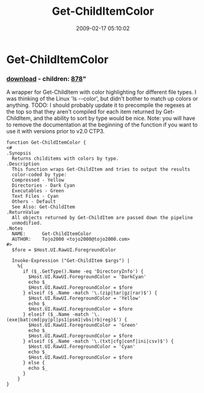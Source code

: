 ﻿---
pid:            876
parent:         0
children:       878
poster:         tojo2000
title:          Get-ChildItemColor
date:           2009-02-17 05:10:02
format:         posh
---

# Get-ChildItemColor

### [download](876.ps1) - children: [878](878.md)"

A wrapper for Get-ChildItem with color highlighting for different file types.  I was thinking of the Linux 'ls --color', but didn't bother to match up colors or anything.  TODO: I should probably update it to precompile the regexes at the top so that they aren't compiled for each item returned by Get-ChildItem, and the ability to sort by type would be nice.  Note: you will have to remove the documentation at the beginning of the function if you want to use it with versions prior to v2.0 CTP3.

```posh
function Get-ChildItemColor {
<#
.Synopsis
  Returns childitems with colors by type.
.Description
  This function wraps Get-ChildItem and tries to output the results
  color-coded by type:
  Compressed - Yellow
  Directories - Dark Cyan
  Executables - Green
  Text Files - Cyan
  Others - Default
  See Also: Get-ChildItem
.ReturnValue
  All objects returned by Get-ChildItem are passed down the pipeline
  unmodified.
.Notes
  NAME:      Get-ChildItemColor
  AUTHOR:    Tojo2000 <tojo2000@tojo2000.com>
#>
  $fore = $Host.UI.RawUI.ForegroundColor

  Invoke-Expression ("Get-ChildItem $args") |
    %{
      if ($_.GetType().Name -eq 'DirectoryInfo') {
        $Host.UI.RawUI.ForegroundColor = 'DarkCyan'
        echo $_
        $Host.UI.RawUI.ForegroundColor = $fore
      } elseif ($_.Name -match '\.(zip|tar|gz|rar)$') {
        $Host.UI.RawUI.ForegroundColor = 'Yellow'
        echo $_
        $Host.UI.RawUI.ForegroundColor = $fore
      } elseif ($_.Name -match '\.(exe|bat|cmd|py|pl|ps1|psm1|vbs|rb|reg)$') {
        $Host.UI.RawUI.ForegroundColor = 'Green'
        echo $_
        $Host.UI.RawUI.ForegroundColor = $fore
      } elseif ($_.Name -match '\.(txt|cfg|conf|ini|csv)$') {
        $Host.UI.RawUI.ForegroundColor = 'Cyan'
        echo $_
        $Host.UI.RawUI.ForegroundColor = $fore
      } else {
        echo $_
      }
    }
}


```
